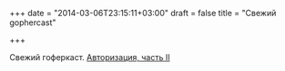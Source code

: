 +++
date = "2014-03-06T23:15:11+03:00"
draft = false
title = "Свежий gophercast"

+++

<p>Свежий гоферкаст. <a href="https://gophercasts.io/lessons/8-auth-part-2">Авторизация, часть II</a></p>

